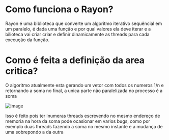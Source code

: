 # Como funciona o Rayon?
Rayon é uma biblioteca que converte um algoritmo iterativo sequêncial em um paralelo, é dada uma função e por qual valores ela deve iterar e a bilioteca vai criar
criar e definir dinamicamente as threads para cada execução da função.

# Como é feita a definição da area critica?
O algoritmo atualmente esta gerando um vetor com todos os numeros 1/n e retornando a soma no final, a unica parte não paralelizada no processo é a soma

![image](https://user-images.githubusercontent.com/66850003/168514445-fc5395df-168b-4b37-8907-749c3804579d.png)

Isso é feito pois ter inumeras threads escrevendo no mesmo endereço de memoria na hora da soma pode ocasionar em varios bugs, como por exemplo duas threads fazendo a soma no
mesmo instante e a mudança de uma sobrepondo a da outra
